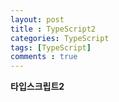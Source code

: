 ```yaml
---
layout: post
title : TypeScript2
categories: TypeScript
tags: [TypeScript]
comments : true
---
```


**타입스크립트2**

